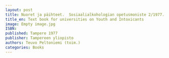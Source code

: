 ```yaml
---
layout: post
title: Nuoret ja päihteet.  Sosiaalialkohologian opetusmoniste 2/1977. (110 s.)
title_en: Text book for universities on Youth and Intoxicants
image: Empty image.jpg
ISBN: 
published: Tampere 1977 
publisher: Tampereen yliopisto
authors: Teuvo Peltoniemi (toim.)
categories: Books
---
```

